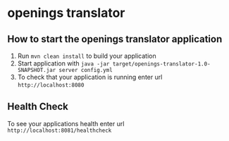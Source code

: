 # openings translator

How to start the openings translator application
---

1. Run `mvn clean install` to build your application
1. Start application with `java -jar target/openings-translator-1.0-SNAPSHOT.jar server config.yml`
1. To check that your application is running enter url `http://localhost:8080`

Health Check
---

To see your applications health enter url `http://localhost:8081/healthcheck`
